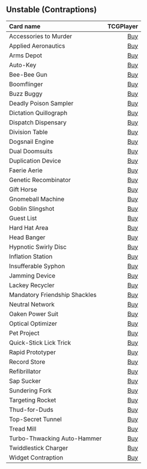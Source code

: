 ## Unstable (Contraptions)

| Card name | TCGPlayer |
| :-------- | --------: |
| Accessories to Murder | [Buy](https://shop.tcgplayer.com/magic/unstable/accessories-to-murder?utm_campaign=affiliate&utm_medium=GAMEDLEY&utm_source=GAMEDLEY) |
| Applied Aeronautics | [Buy](https://shop.tcgplayer.com/magic/unstable/applied-aeronautics?utm_campaign=affiliate&utm_medium=GAMEDLEY&utm_source=GAMEDLEY) |
| Arms Depot | [Buy](https://shop.tcgplayer.com/magic/unstable/arms-depot?utm_campaign=affiliate&utm_medium=GAMEDLEY&utm_source=GAMEDLEY) |
| Auto-Key | [Buy](https://shop.tcgplayer.com/magic/unstable/auto-key?utm_campaign=affiliate&utm_medium=GAMEDLEY&utm_source=GAMEDLEY) |
| Bee-Bee Gun | [Buy](https://shop.tcgplayer.com/magic/unstable/bee-bee-gun?utm_campaign=affiliate&utm_medium=GAMEDLEY&utm_source=GAMEDLEY) |
| Boomflinger | [Buy](https://shop.tcgplayer.com/magic/unstable/boomflinger?utm_campaign=affiliate&utm_medium=GAMEDLEY&utm_source=GAMEDLEY) |
| Buzz Buggy | [Buy](https://shop.tcgplayer.com/magic/unstable/buzz-buggy?utm_campaign=affiliate&utm_medium=GAMEDLEY&utm_source=GAMEDLEY) |
| Deadly Poison Sampler | [Buy](https://shop.tcgplayer.com/magic/unstable/deadly-poison-sampler?utm_campaign=affiliate&utm_medium=GAMEDLEY&utm_source=GAMEDLEY) |
| Dictation Quillograph | [Buy](https://shop.tcgplayer.com/magic/unstable/dictation-quillograph?utm_campaign=affiliate&utm_medium=GAMEDLEY&utm_source=GAMEDLEY) |
| Dispatch Dispensary | [Buy](https://shop.tcgplayer.com/magic/unstable/dispatch-dispensary?utm_campaign=affiliate&utm_medium=GAMEDLEY&utm_source=GAMEDLEY) |
| Division Table | [Buy](https://shop.tcgplayer.com/magic/unstable/division-table?utm_campaign=affiliate&utm_medium=GAMEDLEY&utm_source=GAMEDLEY) |
| Dogsnail Engine | [Buy](https://shop.tcgplayer.com/magic/unstable/dogsnail-engine?utm_campaign=affiliate&utm_medium=GAMEDLEY&utm_source=GAMEDLEY) |
| Dual Doomsuits | [Buy](https://shop.tcgplayer.com/magic/unstable/dual-doomsuits?utm_campaign=affiliate&utm_medium=GAMEDLEY&utm_source=GAMEDLEY) |
| Duplication Device | [Buy](https://shop.tcgplayer.com/magic/unstable/duplication-device?utm_campaign=affiliate&utm_medium=GAMEDLEY&utm_source=GAMEDLEY) |
| Faerie Aerie | [Buy](https://shop.tcgplayer.com/magic/unstable/faerie-aerie?utm_campaign=affiliate&utm_medium=GAMEDLEY&utm_source=GAMEDLEY) |
| Genetic Recombinator | [Buy](https://shop.tcgplayer.com/magic/unstable/genetic-recombinator?utm_campaign=affiliate&utm_medium=GAMEDLEY&utm_source=GAMEDLEY) |
| Gift Horse | [Buy](https://shop.tcgplayer.com/magic/unstable/gift-horse?utm_campaign=affiliate&utm_medium=GAMEDLEY&utm_source=GAMEDLEY) |
| Gnomeball Machine | [Buy](https://shop.tcgplayer.com/magic/unstable/gnomeball-machine?utm_campaign=affiliate&utm_medium=GAMEDLEY&utm_source=GAMEDLEY) |
| Goblin Slingshot | [Buy](https://shop.tcgplayer.com/magic/unstable/goblin-slingshot?utm_campaign=affiliate&utm_medium=GAMEDLEY&utm_source=GAMEDLEY) |
| Guest List | [Buy](https://shop.tcgplayer.com/magic/unstable/guest-list?utm_campaign=affiliate&utm_medium=GAMEDLEY&utm_source=GAMEDLEY) |
| Hard Hat Area | [Buy](https://shop.tcgplayer.com/magic/unstable/hard-hat-area?utm_campaign=affiliate&utm_medium=GAMEDLEY&utm_source=GAMEDLEY) |
| Head Banger | [Buy](https://shop.tcgplayer.com/magic/unstable/head-banger?utm_campaign=affiliate&utm_medium=GAMEDLEY&utm_source=GAMEDLEY) |
| Hypnotic Swirly Disc | [Buy](https://shop.tcgplayer.com/magic/unstable/hypnotic-swirly-disc?utm_campaign=affiliate&utm_medium=GAMEDLEY&utm_source=GAMEDLEY) |
| Inflation Station | [Buy](https://shop.tcgplayer.com/magic/unstable/inflation-station?utm_campaign=affiliate&utm_medium=GAMEDLEY&utm_source=GAMEDLEY) |
| Insufferable Syphon | [Buy](https://shop.tcgplayer.com/magic/unstable/insufferable-syphon?utm_campaign=affiliate&utm_medium=GAMEDLEY&utm_source=GAMEDLEY) |
| Jamming Device | [Buy](https://shop.tcgplayer.com/magic/unstable/jamming-device?utm_campaign=affiliate&utm_medium=GAMEDLEY&utm_source=GAMEDLEY) |
| Lackey Recycler | [Buy](https://shop.tcgplayer.com/magic/unstable/lackey-recycler?utm_campaign=affiliate&utm_medium=GAMEDLEY&utm_source=GAMEDLEY) |
| Mandatory Friendship Shackles | [Buy](https://shop.tcgplayer.com/magic/unstable/mandatory-friendship-shackles?utm_campaign=affiliate&utm_medium=GAMEDLEY&utm_source=GAMEDLEY) |
| Neutral Network | [Buy](https://shop.tcgplayer.com/magic/unstable/neutral-network?utm_campaign=affiliate&utm_medium=GAMEDLEY&utm_source=GAMEDLEY) |
| Oaken Power Suit | [Buy](https://shop.tcgplayer.com/magic/unstable/oaken-power-suit?utm_campaign=affiliate&utm_medium=GAMEDLEY&utm_source=GAMEDLEY) |
| Optical Optimizer | [Buy](https://shop.tcgplayer.com/magic/unstable/optical-optimizer?utm_campaign=affiliate&utm_medium=GAMEDLEY&utm_source=GAMEDLEY) |
| Pet Project | [Buy](https://shop.tcgplayer.com/magic/unstable/pet-project?utm_campaign=affiliate&utm_medium=GAMEDLEY&utm_source=GAMEDLEY) |
| Quick-Stick Lick Trick | [Buy](https://shop.tcgplayer.com/magic/unstable/quick-stick-lick-trick?utm_campaign=affiliate&utm_medium=GAMEDLEY&utm_source=GAMEDLEY) |
| Rapid Prototyper | [Buy](https://shop.tcgplayer.com/magic/unstable/rapid-prototyper?utm_campaign=affiliate&utm_medium=GAMEDLEY&utm_source=GAMEDLEY) |
| Record Store | [Buy](https://shop.tcgplayer.com/magic/unstable/record-store?utm_campaign=affiliate&utm_medium=GAMEDLEY&utm_source=GAMEDLEY) |
| Refibrillator | [Buy](https://shop.tcgplayer.com/magic/unstable/refibrillator?utm_campaign=affiliate&utm_medium=GAMEDLEY&utm_source=GAMEDLEY) |
| Sap Sucker | [Buy](https://shop.tcgplayer.com/magic/unstable/sap-sucker?utm_campaign=affiliate&utm_medium=GAMEDLEY&utm_source=GAMEDLEY) |
| Sundering Fork | [Buy](https://shop.tcgplayer.com/magic/unstable/sundering-fork?utm_campaign=affiliate&utm_medium=GAMEDLEY&utm_source=GAMEDLEY) |
| Targeting Rocket | [Buy](https://shop.tcgplayer.com/magic/unstable/targeting-rocket?utm_campaign=affiliate&utm_medium=GAMEDLEY&utm_source=GAMEDLEY) |
| Thud-for-Duds | [Buy](https://shop.tcgplayer.com/magic/unstable/thud-for-duds?utm_campaign=affiliate&utm_medium=GAMEDLEY&utm_source=GAMEDLEY) |
| Top-Secret Tunnel | [Buy](https://shop.tcgplayer.com/magic/unstable/top-secret-tunnel?utm_campaign=affiliate&utm_medium=GAMEDLEY&utm_source=GAMEDLEY) |
| Tread Mill | [Buy](https://shop.tcgplayer.com/magic/unstable/tread-mill?utm_campaign=affiliate&utm_medium=GAMEDLEY&utm_source=GAMEDLEY) |
| Turbo-Thwacking Auto-Hammer | [Buy](https://shop.tcgplayer.com/magic/unstable/turbo-thwacking-auto-hammer?utm_campaign=affiliate&utm_medium=GAMEDLEY&utm_source=GAMEDLEY) |
| Twiddlestick Charger | [Buy](https://shop.tcgplayer.com/magic/unstable/twiddlestick-charger?utm_campaign=affiliate&utm_medium=GAMEDLEY&utm_source=GAMEDLEY) |
| Widget Contraption | [Buy](https://shop.tcgplayer.com/magic/unstable/widget-contraption?utm_campaign=affiliate&utm_medium=GAMEDLEY&utm_source=GAMEDLEY) |
